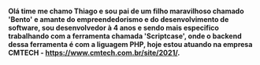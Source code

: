  


#### Olá time me chamo Thiago e sou pai de um filho maravilhoso chamado 'Bento' e amante do empreendedorismo e do desenvolvimento de software, sou desenvolvedor à 4 anos e sendo mais especifico trabalhando com a ferramenta chamada 'Scriptcase', onde o backend dessa ferramenta é com a liguagem PHP, hoje estou atuando na empresa CMTECH - https://www.cmtech.com.br/site/2021/.



